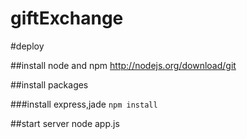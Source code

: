 giftExchange
============
#deploy

##install node and npm
http://nodejs.org/download/git

##install packages

###install express,jade
`npm install`

##start server
node app.js